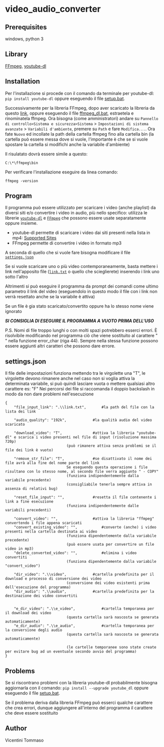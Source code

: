 ﻿# video_audio_converter


## Prerequisites
windows, python 3

## Library
[FFmpeg](https://github.com/FFmpeg/FFmpeg), [youtube-dl](https://github.com/ytdl-org/youtube-dl)

## Installation
Per l'installazione si procede con il comando da terminale per youtube-dl: `pip install youtube-dl` oppure eseguendo il file [setup.bat](\setup.bat).

Successivamente per la libreria FFmpeg, dopo aver scaricato la libreria da questo [link](https://www.gyan.dev/ffmpeg/builds/ffmpeg-git-full.7z), oppure eseguendo il file [ffmpeg_dl.bat](\ffmpeg_dl.bat), estraetela e rinominatela ffmpeg. Ora bisogna (come amministratori) andare su `Pannello di controllo>Sistema e sicurezza>Sistema` > `Impostazioni di sistema avanzate` > `Variabili d'ambiente`, premere su `Path` e fare `Modifica...`. Ora fate `Nuovo` ed incollate la path della cartella ffmpeg fino alla cartella bin (la cartella può essere messa dove si vuole, l'importante è che se si vuole spostare la cartella si modifichi anche la variabile d'ambiente)

Il risulatato dovrà essere simile a questo:

	C:\*\ffmpeg\bin

Per verificare l'installazione eseguire da linea comando:

	ffmpeg -version

## Program
Il programma può essere utilizzato per scaricare i video (anche playlist) da diversi siti e/o convertire i video in audio, più nello specifico: utilizza le librerie [`youtube-dl`](https://github.com/ytdl-org/youtube-dl) e [`FFmpeg`](https://github.com/FFmpeg/FFmpeg) che possono essere usate separatamente oppure insieme.

* youtube-dl permette di scaricare i video dai siti presenti nella lista in mp4: [Supported Sites](https://ytdl-org.github.io/youtube-dl/supportedsites.html) 
* FFmpeg permette di convertire i video in formato mp3

A seconda di quello che si vuole fare bisogna modificare il file [`settings.json`](.\bin\settings.json)

Se si vuole scaricare uno o più video contemporaneamente, basta mettere i link nell'apposito file ([`link.txt`](.\bin\link.txt) o quello che scieglierete) inserendo i link uno sotto l'altro

Altrimenti si può eseguire il programma da prompt dei comandi come ultimo parametro il link del video (eseguendolo in questo modo il file con i link non verrà resettato anche se la variabile è attiva)

Se un file è gia stato scaricato/convertito oppure ha lo stesso nome viene ignorato

***SI CONSIGLIA DI ESEGUIRE IL PROGRAMMA A VUOTO PRIMA DELL'USO***

P.S. Nomi di file troppo lunghi o con molti spazi potrebbero esserci errori. È risolvibile modificando nel programma ciò che viene sostituito al carattere " " nella funzione error_char (riga 44). Sempre nella stessa funzione possono essere aggiunti altri caratteri che possono dare errore.

## settings.json
Il file delle impostazioni funziona mettendo tra le virgolette una "T", le virgolette devono rimanere anche nel caso non si voglia attiva la determinata variabile, si può quindi lasciare vuota o mettere qualsiasi altro carattere es: "F"
Nei percorsi dei file si raccomanda il doppio backslash in modo da non dare problemi nell'esecuzione

	{
		"file_input_link": ".\\link.txt",		#la path del file con la lista dei link

		"audio_quality": "192k",			#la qualità audio del video scaricato

		"download_video": "T",				#attiva la libreria "youtube-dl" e scarica i video presenti nel file di input (risoluzione massima 720p)
								(può rimanere attiva senza problemi se il file dei link è vuoto)

		"remove_str_file": "T",				#se disattivato il nome dei file avrà alla fine del nome parte del link
								Se eseguendo questa operazione i file risultano con lo stesso nome, al secondo file verra aggiunto " - COPY"
								(funziona indipendentemente dalla variabile precedente)
								(consigliabile tenerla sempre attiva in assenza di relativi bug)

		"reset_file_input": "",				#resetta il file contenente i link a fine esecuzione
								(funziona indipendentemente dalle variabili precedenti)

		"convert_video": "",				#attiva la libreria "ffmpeg" convertendo i file appena scaricati
		"convert_existing_video": "",			#converte (anche) i video presenti nella cartella destinata ai video
								(funziona dipendentemente dalla variabile precedente)
								(può essere usata per convertire un file video in mp3)
		"delete_converted_video": "",			#elimina i video convertiti
								(funziona dipendentemente dalla variabile "convert_video")

		"dir_video": ".\\video",			#cartella predefinita per il download e processo di conversione dei video
								(conversione dei video esistenti prima dell'esecuzione del programma)
		"dir_audio": ".\\audio",			#cartella predefinita per la destinazione dei video convertiti

		
		"e_dir_video": ".\\e_video",			#cartella temporanea per il download dei video
								(questa cartella sarà nascosta se generata automaticamente)
		"e_dir_audio": ".\\e_audio",			#cartella temporanea per la conversione degli audio
								(questa cartella sarà nascosta se generata automaticamente)

								(le cartelle temporanee sono state create per evitare bug ad un eventuale secondo avvio del programma)
	}

## Problems
Se si riscontrano problemi con la libreria youtube-dl probabilmente bisogna aggiornarla con il comando: `pip install --upgrade youtube_dl` oppure eseguendo il file [setup.bat](\setup.bat).

Se il problema deriva dalla libreria FFmpeg può esserci qualche carattere che crea errori, dunque aggiungere all'interno del programma il carattere che deve essere sostituito

## Author
Vicentini Tommaso
